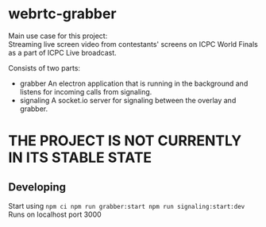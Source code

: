 webrtc-grabber
==========
Main use case for this project:  
Streaming live screen video from contestants' screens on ICPC World Finals as a part of ICPC Live broadcast.  

Consists of two parts:  
- grabber
An electron application that is running in the background and listens for incoming calls from signaling.
- signaling
A socket.io server for signaling between the overlay and grabber.


<h1>THE PROJECT IS NOT CURRENTLY IN ITS STABLE STATE</h1>

## Developing
Start using
`npm ci
npm run grabber:start
npm run signaling:start:dev
`
Runs on localhost port 3000
